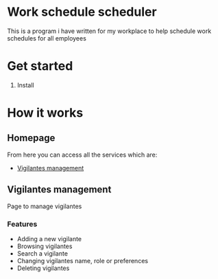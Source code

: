 # Work schedule scheduler

This is a program i have written for my workplace to help schedule work schedules for all employees

# Get started

1. Install

# How it works

## Homepage

From here you can access all the services which are:

- [Vigilantes management](#vigilantes-management)

## Vigilantes management

Page to manage vigilantes

### Features

- Adding a new vigilante
- Browsing vigilantes
- Search a vigilante
- Changing vigilantes name, role or preferences
- Deleting vigilantes